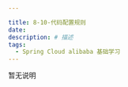```yaml
---

title: 8-10-代码配置规则
date: 
description: # 描述
tags: 
  - Spring Cloud alibaba 基础学习
---
```


暂无说明

<!-- more -->


